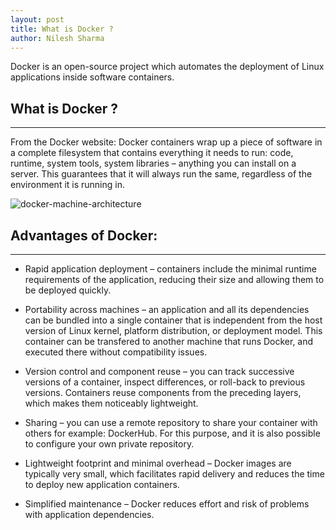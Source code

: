 ```yaml
---
layout: post
title: What is Docker ?
author: Nilesh Sharma
---
```

Docker is an open-source project which automates the deployment of Linux applications inside software containers.

## What is Docker ?
-----
From the Docker website: Docker containers wrap up a piece of software in a complete filesystem that contains everything it needs to run: code, runtime, system tools, system libraries – anything you can install on a server. This guarantees that it will always run the same, regardless of the environment it is running in.


![docker-machine-architecture](https://www.docker.com/sites/default/files/WhatIsDocker_3_Containers_2_0.png)

## Advantages of Docker:
-----
- Rapid application deployment – containers include the minimal runtime requirements of the application, reducing their size and allowing them to be deployed quickly.

- Portability across machines – an application and all its dependencies can be bundled into a single container that is independent from the host version of Linux kernel, platform distribution, or deployment model. This container can be transfered to another machine that runs Docker, and executed there without compatibility issues.

- Version control and component reuse – you can track successive versions of a container, inspect differences, or roll-back to previous versions. Containers reuse components from the preceding layers, which makes them noticeably lightweight.

- Sharing – you can use a remote repository to share your container with others for example: DockerHub. For this purpose, and it is also possible to configure your own private repository.

- Lightweight footprint and minimal overhead – Docker images are typically very small, which facilitates rapid delivery and reduces the time to deploy new application containers.

- Simplified maintenance – Docker reduces effort and risk of problems with application dependencies.



